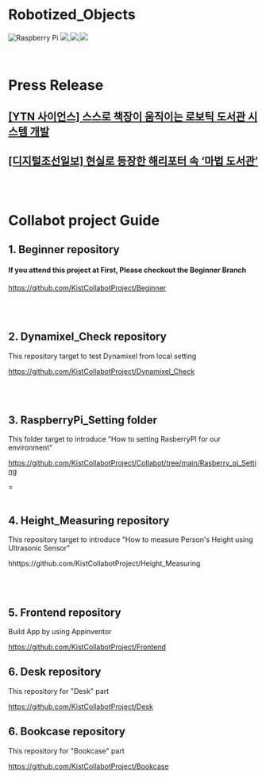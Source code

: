 # Robotized_Objects
![Raspberry Pi](https://img.shields.io/badge/-RaspberryPi-C51A4A?style=for-the-badge&logo=Raspberry-Pi)
<a href="https://www.python.org/">
<img src="https://img.shields.io/static/v1?style=for-the-badge&message=Python&color=3776AB&logo=Python&logoColor=FFFFFF&label="/>
<img src="https://img.shields.io/badge/Arduino-00979D?style=for-the-badge&logo=Arduino&logoColor=FFFFFF&label=">
<img src="https://img.shields.io/badge/ROS-22314E?style=for-the-badge&logo=ROS&logoColor=FFFFFF&label=">

</a><br/>



# Press Release
## [[YTN 사이언스] 스스로 책장이 움직이는 로보틱 도서관 시스템 개발](https://m.science.ytn.co.kr/program/view.php?mcd=0082&hcd=&key=202301191652323862)

## [[디지털조선일보] 현실로 등장한 해리포터 속 ‘마법 도서관’](https://digitalchosun.dizzo.com/site/data/html_dir/2023/01/19/2023011980233.html) <br/><br/><br/>


# Collabot project Guide <br/>
## 1. Beginner repository

#### If you attend this project at First, Please checkout the Beginner Branch <br/>

https://github.com/KistCollabotProject/Beginner <br/>



<br/><br/>


## 2. Dynamixel_Check repository
This repository target to test Dynamixel from local setting

https://github.com/KistCollabotProject/Dynamixel_Check <br/>


<br/><br/>

## 3. RaspberryPi_Setting folder
This folder target to introduce "How to setting RasberryPI for our environment"

https://github.com/KistCollabotProject/Collabot/tree/main/Rasberry_pi_Setting <br/>


=
<br/><br/>


## 4. Height_Measuring  repository
This repository target to introduce "How to measure Person's Height using Ultrasonic Sensor"

hhttps://github.com/KistCollabotProject/Height_Measuring  <br/>



<br/><br/>

## 5. Frontend repository
Build App by using Appinventor

https://github.com/KistCollabotProject/Frontend  <br/>




## 6. Desk  repository
This repository for "Desk" part

https://github.com/KistCollabotProject/Desk <br/>



## 6. Bookcase  repository
This repository for "Bookcase" part

https://github.com/KistCollabotProject/Bookcase  <br/>


